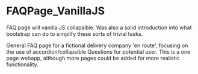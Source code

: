 # FAQPage_VanillaJS
FAQ page will vanilla JS collapsible. Was also a solid introduction into what bootstrap can do to simplify these sorts of trivial tasks.

General FAQ page for a fictional delivery company 'en route', focusing on the use of accordion/collapsible Questions for potential user.
This is a one page webapp, although more pages could be added for more realistic functionality.
